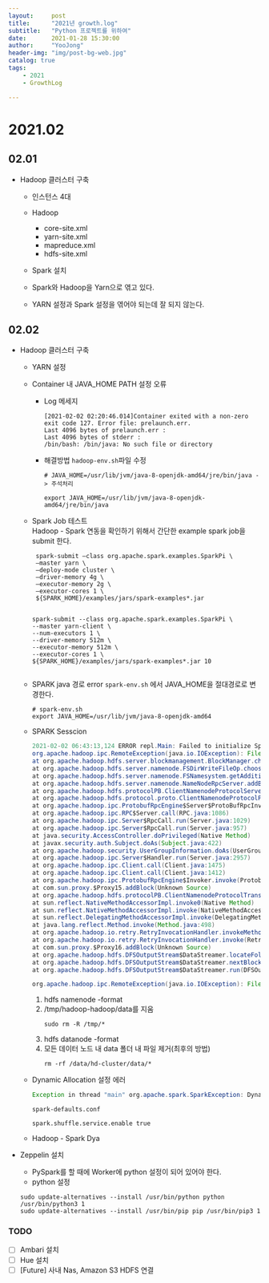 ```yaml
---
layout:     post
title:      "2021년 growth.log"
subtitle:   "Python 프로젝트를 위하여"
date:       2021-01-28 15:30:00
author:     "YooJong"
header-img: "img/post-bg-web.jpg"
catalog: true
tags:
    - 2021 
    - GrowthLog

---
```

# 2021.02
## 02.01
- Hadoop 클러스터 구축 
    - 인스턴스 4대 
    - Hadoop 
        - core-site.xml
        - yarn-site.xml
        - mapreduce.xml
        - hdfs-site.xml

    - Spark 설치

    - Spark와 Hadoop을 Yarn으로 엮고 있다.
    - YARN 설정과 Spark 설정을 엮어야 되는데 잘 되지 않는다.

## 02.02
- Hadoop 클러스터 구축
    - YARN 설정


    - Container 내 JAVA_HOME PATH 설정 오류
        - Log 메세지
            ```
            [2021-02-02 02:20:46.014]Container exited with a non-zero exit code 127. Error file: prelaunch.err.
            Last 4096 bytes of prelaunch.err :
            Last 4096 bytes of stderr :
            /bin/bash: /bin/java: No such file or directory
            ```

        - 해결방법
        `hadoop-env.sh`파일 수정
            ```shell
            # JAVA_HOME=/usr/lib/jvm/java-8-openjdk-amd64/jre/bin/java -> 주석처리

            export JAVA_HOME=/usr/lib/jvm/java-8-openjdk-amd64/jre/bin/java
            ```




    - Spark Job 테스트  
    Hadoop - Spark 연동을 확인하기 위해서 간단한 example spark job을 submit 한다.

        ``` shell
         spark-submit –class org.apache.spark.examples.SparkPi \
         –master yarn \
         –deploy-mode cluster \
         –driver-memory 4g \
         –executor-memory 2g \
         –executor-cores 1 \
         ${SPARK_HOME}/examples/jars/spark-examples*.jar


        spark-submit --class org.apache.spark.examples.SparkPi \
        --master yarn-client \
        --num-executors 1 \
        --driver-memory 512m \
        --executor-memory 512m \
        --executor-cores 1 \
        ${SPARK_HOME}/examples/jars/spark-examples*.jar 10


        ```

    - SPARK java 경로 error
        `spark-env.sh` 에서 JAVA_HOME을 절대경로로 변경한다.
        ```shell
        # spark-env.sh
        export JAVA_HOME=/usr/lib/jvm/java-8-openjdk-amd64
        ```


    - SPARK Sesscion 
        ```java
        2021-02-02 06:43:13,124 ERROR repl.Main: Failed to initialize Spark session.
        org.apache.hadoop.ipc.RemoteException(java.io.IOException): File /user/hadoop/.sparkStaging/application_1612247239787_0001/__spark_libs__675299795277147897.zip could only be written to 0 of the 1 minReplication nodes. There are 3 datanode(s) running and 3 node(s) are excluded in this operation.
        at org.apache.hadoop.hdfs.server.blockmanagement.BlockManager.chooseTarget4NewBlock(BlockManager.java:2278)
        at org.apache.hadoop.hdfs.server.namenode.FSDirWriteFileOp.chooseTargetForNewBlock(FSDirWriteFileOp.java:294)
        at org.apache.hadoop.hdfs.server.namenode.FSNamesystem.getAdditionalBlock(FSNamesystem.java:2808)
        at org.apache.hadoop.hdfs.server.namenode.NameNodeRpcServer.addBlock(NameNodeRpcServer.java:905)
        at org.apache.hadoop.hdfs.protocolPB.ClientNamenodeProtocolServerSideTranslatorPB.addBlock(ClientNamenodeProtocolServerSideTranslatorPB.java:577)
        at org.apache.hadoop.hdfs.protocol.proto.ClientNamenodeProtocolProtos$ClientNamenodeProtocol$2.callBlockingMethod(ClientNamenodeProtocolProtos.java)
        at org.apache.hadoop.ipc.ProtobufRpcEngine$Server$ProtoBufRpcInvoker.call(ProtobufRpcEngine.java:528)
        at org.apache.hadoop.ipc.RPC$Server.call(RPC.java:1086)
        at org.apache.hadoop.ipc.Server$RpcCall.run(Server.java:1029)
        at org.apache.hadoop.ipc.Server$RpcCall.run(Server.java:957)
        at java.security.AccessController.doPrivileged(Native Method)
        at javax.security.auth.Subject.doAs(Subject.java:422)
        at org.apache.hadoop.security.UserGroupInformation.doAs(UserGroupInformation.java:1762)
        at org.apache.hadoop.ipc.Server$Handler.run(Server.java:2957)
        at org.apache.hadoop.ipc.Client.call(Client.java:1475)
        at org.apache.hadoop.ipc.Client.call(Client.java:1412)
        at org.apache.hadoop.ipc.ProtobufRpcEngine$Invoker.invoke(ProtobufRpcEngine.java:229)
        at com.sun.proxy.$Proxy15.addBlock(Unknown Source)
        at org.apache.hadoop.hdfs.protocolPB.ClientNamenodeProtocolTranslatorPB.addBlock(ClientNamenodeProtocolTranslatorPB.java:418)
        at sun.reflect.NativeMethodAccessorImpl.invoke0(Native Method)
        at sun.reflect.NativeMethodAccessorImpl.invoke(NativeMethodAccessorImpl.java:62)
        at sun.reflect.DelegatingMethodAccessorImpl.invoke(DelegatingMethodAccessorImpl.java:43)
        at java.lang.reflect.Method.invoke(Method.java:498)
        at org.apache.hadoop.io.retry.RetryInvocationHandler.invokeMethod(RetryInvocationHandler.java:191)
        at org.apache.hadoop.io.retry.RetryInvocationHandler.invoke(RetryInvocationHandler.java:102)
        at com.sun.proxy.$Proxy16.addBlock(Unknown Source)
        at org.apache.hadoop.hdfs.DFSOutputStream$DataStreamer.locateFollowingBlock(DFSOutputStream.java:1455)
        at org.apache.hadoop.hdfs.DFSOutputStream$DataStreamer.nextBlockOutputStream(DFSOutputStream.java:1251)
        at org.apache.hadoop.hdfs.DFSOutputStream$DataStreamer.run(DFSOutputStream.java:448)
        ```

        ```java
        org.apache.hadoop.ipc.RemoteException(java.io.IOException): File /user/hadoop/.sparkStaging/application_1612247239787_0001/__spark_libs__675299795277147897.zip could only be written to 0 of the 1 minReplication nodes. There are 3 datanode(s) running and 3 node(s) are excluded in this operation.
        ```

        1. hdfs namenode -format
        2. /tmp/hadoop-hadoop/data를 지움
            ```
            sudo rm -R /tmp/*
            ```
        3. hdfs datanode -format
        4. 모든 데이터 노드 내 data 폴더 내 파일 제거(최후의 방법)
            ```
            rm -rf /data/hd-cluster/data/*
            ```

        
    - Dynamic Allocation 설정 에러
        ```java
        Exception in thread "main" org.apache.spark.SparkException: Dynamic allocation of executors requires the external shuffle service. You may enable this through spark.shuffle.service.enable
        ```
        
        `spark-defaults.conf`
        ```
        spark.shuffle.service.enable true
        ```

    - Hadoop - Spark Dya

- Zeppelin 설치
    - PySpark를 할 때에 Worker에 python 설정이 되어 있어야 한다.
    - python 설정

    ```shell
    sudo update-alternatives --install /usr/bin/python python /usr/bin/python3 1
    sudo update-alternatives --install /usr/bin/pip pip /usr/bin/pip3 1
    ```
    
### TODO  
- [ ] Ambari 설치  
- [ ] Hue 설치 
- [ ] [Future] 사내 Nas, Amazon S3 HDFS 연결 
